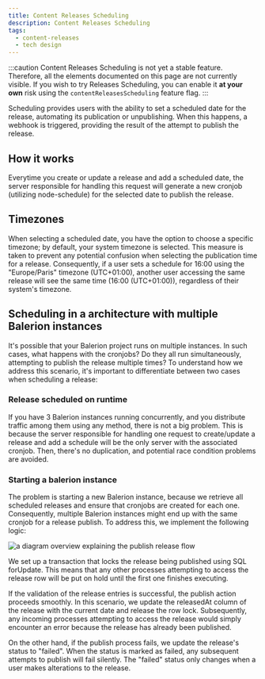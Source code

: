 ```yaml
---
title: Content Releases Scheduling
description: Content Releases Scheduling
tags:
  - content-releases
  - tech design
---
```


:::caution
Content Releases Scheduling is not yet a stable feature. Therefore, all the elements documented on this page are not currently visible. If you wish to try Releases Scheduling, you can enable it **at your own** risk using the `contentReleasesScheduling` feature flag.
:::

Scheduling provides users with the ability to set a scheduled date for the release, automating its publication or unpublishing. When this happens, a webhook is triggered, providing the result of the attempt to publish the release.

## How it works

Everytime you create or update a release and add a scheduled date, the server responsible for handling this request will generate a new cronjob (utilizing node-schedule) for the selected date to publish the release.

## Timezones

When selecting a scheduled date, you have the option to choose a specific timezone; by default, your system timezone is selected. This measure is taken to prevent any potential confusion when selecting the publication time for a release. Consequently, if a user sets a schedule for 16:00 using the "Europe/Paris" timezone (UTC+01:00), another user accessing the same release will see the same time (16:00 (UTC+01:00)), regardless of their system's timezone.

## Scheduling in a architecture with multiple Balerion instances

It's possible that your Balerion project runs on multiple instances. In such cases, what happens with the cronjobs? Do they all run simultaneously, attempting to publish the release multiple times? To understand how we address this scenario, it's important to differentiate between two cases when scheduling a release:

### Release scheduled on runtime

If you have 3 Balerion instances running concurrently, and you distribute traffic among them using any method, there is not a big problem. This is because the server responsible for handling one request to create/update a release and add a schedule will be the only server with the associated cronjob. Then, there's no duplication, and potential race condition problems are avoided.

### Starting a balerion instance

The problem is starting a new Balerion instance, because we retrieve all scheduled releases and ensure that cronjobs are created for each one. Consequently, multiple Balerion instances might end up with the same cronjob for a release publish. To address this, we implement the following logic:

<img
  src="/img/content-manager/content-releases/scheduling-publish.png"
  alt="a diagram overview explaining the publish release flow"
/>

We set up a transaction that locks the release being published using SQL forUpdate. This means that any other processes attempting to access the release row will be put on hold until the first one finishes executing.

If the validation of the release entries is successful, the publish action proceeds smoothly. In this scenario, we update the releasedAt column of the release with the current date and release the row lock. Subsequently, any incoming processes attempting to access the release would simply encounter an error because the release has already been published.

On the other hand, if the publish process fails, we update the release's status to "failed". When the status is marked as failed, any subsequent attempts to publish will fail silently. The "failed" status only changes when a user makes alterations to the release.
